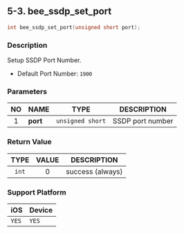 ## 5-3. bee_ssdp_set_port

```c
int bee_ssdp_set_port(unsigned short port);
```

### Description

Setup SSDP Port Number.

* Default Port Number: `1900`

### Parameters

| NO | NAME | TYPE | DESCRIPTION |
| :--: | -- | -- | -- |
| 1 | **port** | `unsigned short` | SSDP port number |


### Return Value

| TYPE | VALUE | DESCRIPTION |
| :--: | :--: | -- |
| `int` | 0 | success (always) |

### Support Platform

| iOS | Device |
| -- | -- |
| `YES` | `YES` |
